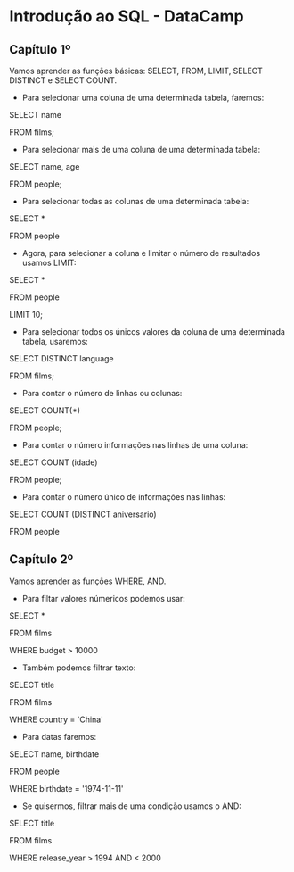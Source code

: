 # Introdução ao SQL - DataCamp

## Capítulo 1º

Vamos aprender as funções básicas: SELECT, FROM, LIMIT, SELECT DISTINCT e SELECT COUNT.

- Para selecionar uma coluna de uma determinada tabela, faremos:

SELECT name

FROM films;

- Para selecionar mais de uma coluna de uma determinada tabela:

SELECT name, age

FROM  people;

- Para selecionar todas as colunas de uma determinada tabela: 

SELECT *

FROM people

- Agora, para selecionar a coluna e limitar o número de resultados usamos LIMIT:

SELECT *

FROM people

LIMIT 10;

- Para selecionar todos os únicos valores da coluna de uma determinada tabela, usaremos:

SELECT DISTINCT language

FROM films;

- Para contar o número de linhas ou colunas:

SELECT COUNT(*) 

FROM people;

- Para contar o número informações nas linhas de uma coluna:

SELECT COUNT (idade)

FROM people;

- Para contar o número único de informações nas linhas:

SELECT COUNT (DISTINCT aniversario)

FROM people

## Capítulo 2º

Vamos aprender as funções WHERE, AND.

- Para filtar valores númericos podemos usar:

SELECT *

FROM films

WHERE budget > 10000

- Também podemos filtrar texto:

SELECT title

FROM films

WHERE country = 'China'

- Para datas faremos:

SELECT name, birthdate

FROM people

WHERE birthdate = '1974-11-11'

- Se quisermos, filtrar mais de uma condição usamos o AND:

SELECT title

FROM films

WHERE release_year > 1994 AND < 2000



